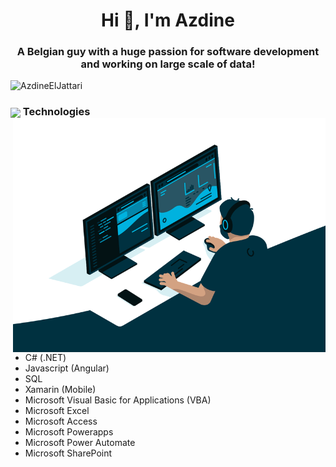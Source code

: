 <h1 align="center">Hi 👋, I'm Azdine
</h1>
<h3 align="center">A Belgian guy with a huge passion for software development and working on large scale of data!</h3>

<p align="left"> <img src="https://komarev.com/ghpvc/?username=AzdineElJattari&label=Profile%20views&color=129e00&style=plastic" alt="AzdineElJattari" /> </p>

<h3><img align="center" height="30" src="https://user-images.githubusercontent.com/84743905/174507937-c8637dd7-5a10-4c12-bf23-945c7872ace2.png"> Technologies <img align="right" src="https://github.com/AzdineElJattari/AzdineElJattari/blob/main/code.gif" width="500"/> </h3>

- C# (.NET)
- Javascript (Angular)
- SQL
- Xamarin (Mobile)
- Microsoft Visual Basic for Applications (VBA)
- Microsoft Excel
- Microsoft Access
- Microsoft Powerapps
- Microsoft Power Automate
- Microsoft SharePoint
